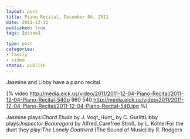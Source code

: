 ```yaml
--- 
layout: post
title: Piano Recital, December 04, 2011
date: 2011-12-11
published: true
tags: [piano]

type: post
categories: 
- family
- video
status: publish
---
```

Jasmine and Libby have a piano recital.

{% video http://media.eick.us/video/2011/2011-12-04-Piano-Recital/2011-12-04-Piano-Recital-540p 960 540 http://media.eick.us/video/2011/2011-12-04-Piano-Recital/2011-12-04-Piano-Recital-540.jpg %}

Jasmine plays:_Chord Etude_ by J. Vogt_Hunt_ by C. GurlittLibby plays:_Inspector Beauregard_ by Alfred_Carefree Stroll_ by L. KohlerFor the duet they play:_The Lonely Goatherd_ (The Sound of Music) by R. Rodgers

